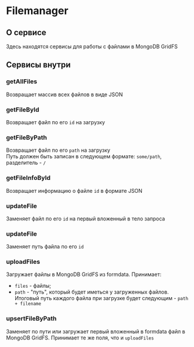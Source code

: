 # Filemanager

## О сервисе
Здесь находятся сервисы для работы с файлами в MongoDB GridFS

## Сервисы внутри
### getAllFiles
Возвращает массив всех файлов в виде JSON
### getFileById
Возвращает файл по его <code>id</code> на загрузку
### getFileByPath
Возвращает файл по его <code>path</code> на загрузку<br>
Путь должен быть записан в следующем формате: <code>some/path</code>, разделитель - <code>/</code>
### getFileInfoById
Возвращает информацию о файле <code>id</code> в формате JSON

### updateFile
Заменяет файл по его <code>id</code> на первый вложенный в тело запроса
### updateFile
Заменяет путь файла по его <code>id</code>

### uploadFiles
Загружает файлы в MongoDB GridFS из formdata. Принимает:<br>
- <code>files</code> - файлы;
- <code>path</code> - "путь", который будет иметься у загруженных файлов. Итоговый путь каждого файла при загрузке будет следующим - <code>path + filename</code>

### upsertFileByPath
Заменяет по пути или загружает первый вложенный в formdata файл в MongoDB GridFS. Принимает те же поля, что и <code>uploadFiles</code>
